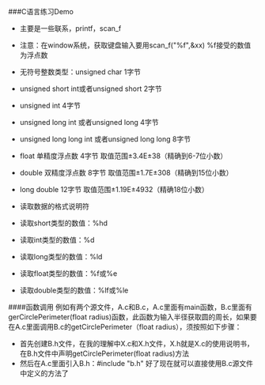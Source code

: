 ###C语言练习Demo
* 主要是一些联系，printf，scan_f 
* 注意：在window系统，获取键盘输入要用scan_f("%f",&xx)  %f接受的数值为浮点数
* 无符号整数类型：unsigned char 1字节
* unsigned short int或者unsigned short 2字节
* unsigned int 4字节
* unsigned long int 或者unsigned long 4字节
* unsigned long long int 或者unsigned long long 8字节
* float 单精度浮点数 4字节 取值范围±3.4E±38（精确到6-7位小数）
* double 双精度浮点数 8字节 取值范围±1.7E±308（精确到15位小数）
* long double  12字节 取值范围±1.19E±4932（精确18位小数）

* 读取数据的格式说明符
* 读取short类型的数值：%hd
* 读取int类型的数值：%d
* 读取long类型的数值：%ld
* 读取float类型的数值：%f或%e
* 读取double类型的数值：%lf或%le

####函数调用
例如有两个源文件，A.c和B.c，A.c里面有main函数，B.c里面有gerCirclePerimeter(float radius)函数，此函数为输入半径获取圆的周长，如果要在A.c里面调用B.c的getCirclePerimeter（float radius），须按照如下步骤：
* 首先创建B.h文件，在我的理解中X.c和X.h文件，X.h就是X.c的使用说明书，在B.h文件中声明getCirclePerimeter(float radius)方法
* 然后在A.c里面引入B.h：#include "b.h" 
好了现在就可以直接使用B.c源文件中定义的方法了
